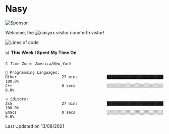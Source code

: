 # Nasy

<!--
<p align="center">
<img height="200" src="https://github-readme-stats.vercel.app/api?username=nasyxx&count_private=true&show_icons=true&theme=dracula&include_all_commits=true"/>
<img height="200" src="https://github-readme-stats.vercel.app/api/top-langs/?username=nasyxx&theme=dracula&hide=html,jupyter+notebook&count_private=true&show_icons=true"/>
</p>

  
----------------
-->

![Sponsor](https://img.shields.io/static/v1.svg?label=Sponsor&message=%E2%9D%A4&logo=GitHub&style=flat&color=pink)
 
Welcome, the ![nasyxx visitor counter](https://count.getloli.com/get/@nasyxx?theme=rule34)th vistor!
 
<!--START_SECTION:waka-->
![Lines of code](https://img.shields.io/badge/From%20Hello%20World%20I%27ve%20Written-5.4%20million%20lines%20of%20code-blue)

📊 **This Week I Spent My Time On** 

```text
⌚︎ Time Zone: America/New_York

💬 Programming Languages: 
Other                    27 mins             █████████████████████████   100.0% 
C++                      0 secs              ░░░░░░░░░░░░░░░░░░░░░░░░░   0.0%

🔥 Editors: 
Zsh                      27 mins             █████████████████████████   100.0% 
Emacs                    0 secs              ░░░░░░░░░░░░░░░░░░░░░░░░░   0.0%

```


 Last Updated on 13/08/2021
<!--END_SECTION:waka-->

<!-- ![visitors](https://visitor-badge.laobi.icu/badge?page_id=nasyxx.nasyxx) -->
